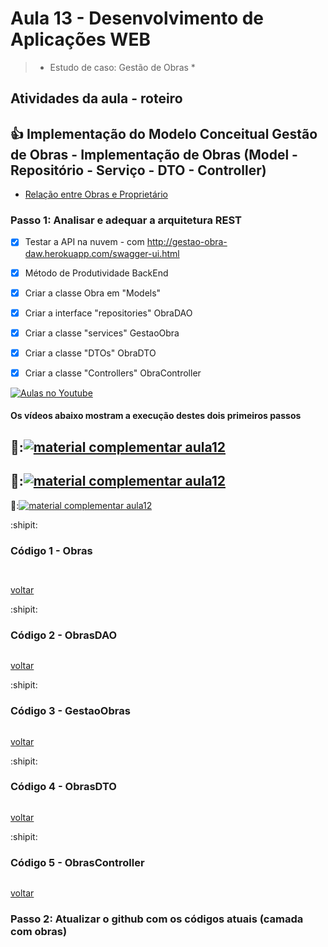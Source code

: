 # Aula 13 - Desenvolvimento de Aplicações WEB

> 
> 
>  * Estudo de caso: Gestão de Obras *


## Atividades da aula - roteiro

## :+1: Implementação do Modelo Conceitual Gestão de Obras - Implementação de Obras (Model - Repositório - Serviço - DTO - Controller)

- [Relação entre Obras e Proprietário](https://github.com/marcoswagner-commits/gestao_obras_aula_daw/blob/7992c5622dde4f4ecc43003fde6053ddb5b781a7/documentos/prop_obra_relacao.png)

### Passo 1: Analisar e adequar a arquitetura REST
- [x] Testar a API na nuvem - com http://gestao-obra-daw.herokuapp.com/swagger-ui.html
- [x] Método de Produtividade BackEnd
- [x] Criar a classe Obra em "Models"
- [x] Criar a interface "repositories" ObraDAO
- [x] Criar a classe "services" GestaoObra
- [x] Criar a classe "DTOs" ObraDTO
- [x] Criar a classe "Controllers" ObraController


[![Aulas no Youtube](https://github.com/marcoswagner-commits/gestao_obras_aula_daw/blob/cb3e2ea9547f9ddc831277f07919c3e78451eb92/yt-icon.png)](https://www.youtube.com/channel/UCfO-aJxKLqau0TnL0AfNAvA)
####  Os vídeos abaixo mostram a execução destes dois primeiros passos

🥇:[![material complementar aula12](https://github.com/marcoswagner-commits/gestao_obras_aula_daw/blob/de83dfe17ef227404bf91b9dae5666f2ca8ae59a/Capa_aula10.png)](https://www.youtube.com/watch?v=T3IMjyn1OUA)
-
🥈:[![material complementar aula12](https://github.com/marcoswagner-commits/gestao_obras_aula_daw/blob/de83dfe17ef227404bf91b9dae5666f2ca8ae59a/Capa_aula10.png)](https://www.youtube.com/watch?v=rh_-R9-H_2M)
-
🥉:[![material complementar aula12](https://github.com/marcoswagner-commits/gestao_obras_aula_daw/blob/de83dfe17ef227404bf91b9dae5666f2ca8ae59a/Capa_aula10.png)](https://www.youtube.com/watch?v=j6_zfqsSkDo)


:shipit: 
### Código 1 - Obras
```


```
[voltar](#passo-1-analisar-e-adequar-a-arquitetura-rest)


:shipit: 
### Código 2 - ObrasDAO
```

```
[voltar](#passo-3-instalando-e-configurando-o-security)

:shipit: 
### Código 3 - GestaoObras
```

```
[voltar](#passo-3-instalando-e-configurando-o-security)


:shipit: 
### Código 4 - ObrasDTO
```

```
[voltar](#passo-3-instalando-e-configurando-o-security)

:shipit: 
### Código 5 - ObrasController
```

```
[voltar](#passo-3-instalando-e-configurando-o-security)

### Passo 2: Atualizar o github com os códigos atuais (camada com obras)

